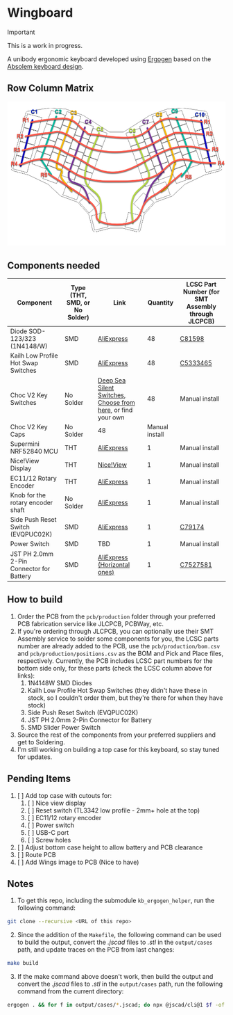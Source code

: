 # Wingboard

> [!IMPORTANT]
> This is a work in progress.

A unibody ergonomic keyboard developed using [Ergogen](https://github.com/ergogen/ergogen) based on the [Absolem keyboard design](https://zealot.hu/absolem/).

## Row Column Matrix
![Rows and Columns matrix](./images/row-column-matrix.png)

## Components needed

Component | Type (THT, SMD, or No Solder) | Link | Quantity | LCSC Part Number (for SMT Assembly through JLCPCB)
---------|---------|----------|---------|---------
 Diode SOD-123/323 (1N4148/W) | SMD | [AliExpress](https://www.aliexpress.com/item/1005003194674618.html?spm=a2g0o.productlist.main.1.573bJia8Jia8Wb&algo_pvid=a8ea4330-8dd0-4ccf-9e2d-acbd802ee4b5&algo_exp_id=a8ea4330-8dd0-4ccf-9e2d-acbd802ee4b5-0&pdp_npi=4%40dis%21AUD%210.59%210.59%21%21%210.36%210.36%21%402103277f17365036595674485e2399%2112000024602962919%21sea%21AU%214011953287%21X&curPageLogUid=sZfdotSVyEA4&utparam-url=scene%3Asearch%7Cquery_from%3A) | 48 | [C81598](https://jlcpcb.com/partdetail/st_semtech-1N4148W/C81598)
 Kailh Low Profile Hot Swap Switches | SMD | [AliExpress](https://www.aliexpress.com/item/1005003575767699.html?spm=a2g0o.detail.0.0.52b8WBreWBreoo&mp=1) | 48 | [C5333465](https://jlcpcb.com/partdetail/Kailh-CPG135001S30/C5333465)
 Choc V2 Key Switches | No Solder | [Deep Sea Silent Switches](https://www.aliexpress.com/item/1005008113631450.html?spm=a2g0o.detail.0.0.52b8WBreWBreoo&mp=1), [Choose from here](https://www.aliexpress.com/item/1005006626760418.html?spm=a2g0o.detail.0.0.52b8WBreWBreoo&mp=1), or find your own | 48 | Manual install
 Choc V2 Key Caps | No Solder | 48 | Manual install
 Supermini NRF52840 MCU | THT | [AliExpress](https://www.aliexpress.com/item/1005001621678794.html?spm=a2g0o.productlist.main.3.22256MXM6MXMOc&algo_pvid=cc1cb5f0-bcd5-4dfa-9185-add9e4eee768&algo_exp_id=cc1cb5f0-bcd5-4dfa-9185-add9e4eee768-1&pdp_npi=4%40dis%21AUD%215.83%215.83%21%21%213.56%213.56%21%402101c5b217365044374885419ea55b%2112000016846541261%21sea%21AU%214011953287%21X&curPageLogUid=yQVmE2QrahaR&utparam-url=scene%3Asearch%7Cquery_from%3A) | 1 | Manual install
 Nice!View Display | THT | [Nice!View](https://nicekeyboards.com/nice-view) | 1 | Manual install
 EC11/12 Rotary Encoder | THT | [AliExpress](https://www.aliexpress.com/item/1005007644083514.html?spm=a2g0o.productlist.main.13.5ebdEX6cEX6cZx&algo_pvid=fe1462be-7885-4ea1-ad0e-55a54c8f8da5&algo_exp_id=fe1462be-7885-4ea1-ad0e-55a54c8f8da5-6&pdp_npi=4%40dis%21AUD%214.01%214.01%21%21%212.45%212.45%21%402101c5bf17366540947572842efcf2%2112000041630839429%21sea%21AU%214011953287%21X&curPageLogUid=Nk5ZhleEhhVZ&utparam-url=scene%3Asearch%7Cquery_from%3A) | 1 | Manual install
 Knob for the rotary encoder shaft | No Solder | [AliExpress](https://www.aliexpress.com/item/1005004171280417.html?spm=a2g0o.detail.0.0.52b8WBreWBreoo&mp=1) | 1 | Manual install
 Side Push Reset Switch (EVQPUC02K) | SMD | [AliExpress](https://www.aliexpress.com/item/1005002845025014.html?spm=a2g0o.productlist.main.17.18d7uC3JuC3JYF&algo_pvid=e749117c-627b-4f83-b282-9ee8ecd8f51a&algo_exp_id=e749117c-627b-4f83-b282-9ee8ecd8f51a-8&pdp_npi=4%40dis%21AUD%212.60%212.60%21%21%2111.65%2111.65%21%402101c59817365046938023702e595e%2112000029951120592%21sea%21AU%214011953287%21X&curPageLogUid=ygLyKat249IV&utparam-url=scene%3Asearch%7Cquery_from%3A) | 1 | [C79174](https://jlcpcb.com/partdetail/Panasonic-EVQPUC02K/C79174)
 Power Switch | SMD | TBD | 1 | Manual install
 JST PH 2.0mm 2-Pin Connector for Battery | SMD | [AliExpress (Horizontal ones)](https://www.aliexpress.com/item/1005005716487667.html?spm=a2g0o.productlist.main.5.67c455a9adJlS7&algo_pvid=41dd92c8-d88c-4ea2-bfcc-14092ce2489a&algo_exp_id=41dd92c8-d88c-4ea2-bfcc-14092ce2489a-2&pdp_npi=4%40dis%21AUD%214.11%213.21%21%21%212.51%211.96%21%402103247017365042545152094e1659%2112000034101497981%21sea%21AU%214011953287%21X&curPageLogUid=cfPpyCUyls7w&utparam-url=scene%3Asearch%7Cquery_from%3A) | 1 | [C7527581](https://jlcpcb.com/partdetail/Lian_XinTechnology-XDWF_092002P/C7527581)

## How to build
1. Order the PCB from the `pcb/production` folder through your preferred PCB fabrication service like JLCPCB, PCBWay, etc.
2. If you're ordering through JLCPCB, you can optionally use their SMT Assembly service to solder some components for you, the LCSC parts number are already added to the PCB, use the `pcb/production/bom.csv` and `pcb/production/positions.csv` as the BOM and Pick and Place files, respectively. Currently, the PCB includes LCSC part numbers for the bottom side only, for these parts (check the LCSC column above for links):
   1. 1N4148W SMD Diodes
   2. Kailh Low Profile Hot Swap Switches (they didn't have these in stock, so I couldn't order them, but they're there for when they have stock)
   3. Side Push Reset Switch (EVQPUC02K)
   4. JST PH 2.0mm 2-Pin Connector for Battery
   5. SMD Slider Power Switch
3. Source the rest of the components from your preferred suppliers and get to Soldering.
4. I'm still working on building a top case for this keyboard, so stay tuned for updates.

## Pending Items
1. [ ] Add top case with cutouts for:
    1. [ ] Nice view display
    2. [ ] Reset switch (TL3342 low profile - 2mm+ hole at the top)
    3. [ ] EC11/12 rotary encoder
    4. [ ] Power switch
    5. [ ] USB-C port
    6. [ ] Screw holes
 2. [ ] Adjust bottom case height to allow battery and PCB clearance
 3. [ ] Route PCB
 4. [ ] Add Wings image to PCB (Nice to have) 

## Notes
1. To get this repo, including the submodule `kb_ergogen_helper`, run the following command:
```bash
git clone --recursive <URL of this repo>
```
2. Since the addition of the `Makefile`, the following command can be used to build the output, convert the *.jscad* files to *.stl* in the `output/cases` path, and update traces on the PCB from last changes:
```bash
make build
```
3. If the make command above doesn't work, then build the output and convert the *.jscad* files to *.stl* in the `output/cases` path, run the following command from the current directory:
```bash
ergogen . && for f in output/cases/*.jscad; do npx @jscad/cli@1 $f -of stla -o ${f%.*}.stl; done
```
